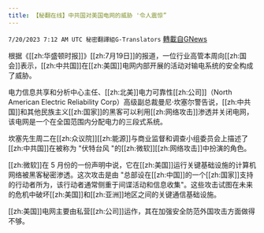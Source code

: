 ```yaml
---
title: 【秘翻在线】中共国对美国电网的威胁 '令人震惊”
---
```

`7/20/2023 7:12 AM UTC 秘密翻譯組G-Translators` [轉載自GNews](https://gnews.org/articles/1474063)

根据《[[zh:华盛顿时报]]》[[zh:7月19日]]的报道，一位行业高管本周向[[zh:国会]]表示，[[zh:中共国]]在[[zh:美国]]电网内部开展的活动对输电系统的安全构成了威胁。

电力信息共享和分析中心主任、[[zh:北美]]电力可靠性[[zh:公司]]（North American Electric Reliability Corp）高级副总裁曼尼·坎塞尔警告说，[[zh:中共国]]和其他民族主义[[zh:国家]]的黑客可以利用[[zh:网络攻击]]渗透并关闭电网，该电网是一个在全国范围内分配电力的三段式系统。

坎塞先生周二在[[zh:众议院]][[zh:能源]]与商业监督和调查小组委员会上描述了[[zh:中共国]]在被称为 "伏特台风 "的[[zh:微软]][[zh:网络攻击]]中扮演的角色。

[[zh:微软]]在 5 月份的一份声明中说，它在[[zh:美国]]运行关键基础设施的计算机网络被黑客秘密渗透。这次攻击是由 "总部设在[[zh:中国]]的一个[[zh:国家]]支持的行动者所为，该行动者通常侧重于间谍活动和信息收集"。这些攻击试图在未来的危机中破坏[[zh:美国]]和[[zh:亚洲]]地区之间的关键通信基础设施。

[[zh:美国]]电网主要由私营[[zh:公司]]运作，其在加强安全防范外国攻击方面做得不够。

